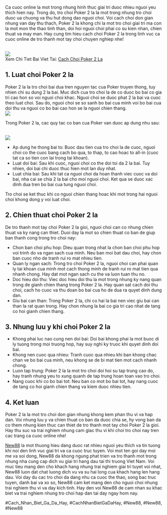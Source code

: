 <p>Ca cuoc online la mot trong nhung hinh thuc giai tri duoc nhieu nguoi yeu thich hien nay. Trong do, tro choi Poker 2 la la mot trong nhung tro choi duoc ua chuong va thu hut dong dao nguoi choi. Voi cach choi don gian nhung van day thu thach, Poker 2 la khong chi la mot tro choi giai tri ma con la mot mon the thao tinh than, doi hoi nguoi choi phai co su kien nhan, chien thuat va may man. Hay cung tim hieu cach choi Poker 2 la trong linh vuc ca cuoc online de tro thanh mot tay choi chuyen nghiep nhe!</p><br><img src="https://new88n.net/wp-content/uploads/2025/04/Cach-Choi-Poker-2-La-Huong-Dan-Chi-Tiet-Cho-Nguoi-Moi.png"></br>
Xem Chi Tiet Bai Viet Tai: <a href="https://new88n.net/cach-choi-poker-2-la/">Cach Choi Poker 2 La</a><h2>1. Luat choi Poker 2 la</h2><p>Poker 2 la la tro choi bai dua tren nguyen tac cua Poker truyen thong, tuy nhien chi su dung 2 la bai. Muc dich cua tro choi la de co duoc bo bai co gia tri cao hon so voi nguoi choi khac. Nguoi choi se duoc phat 2 la bai va cuoc theo luat choi. Sau do, nguoi choi se so sanh bo bai cua minh voi bo bai cua doi thu va nguoi co bo bai cao hon se la nguoi chien thang.<br><img src="https://new88n.net/wp-content/uploads/2025/04/Poker-2-la-la-gi.png"></br><p>Trong Poker 2 la, cac quy tac co ban cua Poker van duoc ap dung nhu sau:</p><br><img src="https://new88n.net/wp-content/uploads/2025/04/Cac-vong-choi-trong-Poker-2-la.png"></br><ul>
<li>Ap dung he thong bai to: Buoc dau tien cua tro choi la de cuoc, nguoi choi co the cuoc bang cach bo qua, to thap, to cao hoac to all-in (cuoc tat ca so tien con lai trong tai khoan).</li>
<li>Luat doi bai: Sau khi cuoc, nguoi choi co the doi toi da 2 la bai. Tuy nhien, doi bai chi duoc thuc hien mot lan duy nhat.</li>
<li>Luat chia bai: Sau khi tat ca nguoi choi da hoan thanh viec cuoc va doi bai, nha cai se chia 2 la bai cho moi nguoi choi. Ket qua se duoc xac dinh dua tren bo bai cua tung nguoi choi.</li>
</ul><p>Tro choi se ket thuc khi co nguoi chien thang hoac khi mot trong hai nguoi choi khong dong y voi luat choi.<h2>2. Chien thuat choi Poker 2 la</h2><p>De tro thanh mot tay choi Poker 2 la gioi, nguoi choi can co nhung chien thuat va ky nang can thiet. Duoi day la mot so chien thuat co ban de giup ban thanh cong trong tro choi nay:</p><ul>
<li>Chon ban choi phu hop: Dieu quan trong nhat la chon ban choi phu hop voi trinh do va ngan sach cua minh. Neu ban moi bat dau choi, hay chon ban cuoc nho de tranh rui ro mat nhieu tien.</li>
<li>Quan ly ngan sach: Trong tro choi Poker 2 la, nguoi choi can phai quan ly tai khoan cua minh mot cach thong minh de tranh rui ro mat tien qua nhanh chong. Hay dat mot ngan sach cu the va luon tuan thu no.</li>
<li>Doc hieu doi thu: Viec doc hieu doi thu la mot trong nhung ky nang quan trong de gianh chien thang trong Poker 2 la. Hay quan sat cach doi thu choi, cach ho cuoc va thu doan bo bai cua ho de dua ra quyet dinh dung dan.</li>
<li>Giu bai can than: Trong Poker 2 la, chi co hai la bai nen viec giu bai can than la rat quan trong. Hay chon nhung la bai co gia tri cao nhat de tang co hoi gianh chien thang.</li>
</ul><h2>3. Nhung luu y khi choi Poker 2 la</h2><ul>
<li>Khong phai luc nao cung nen doi bai: Doi bai khong phai la mot buoc di ly tuong trong moi truong hop, hay suy nghi ky truoc khi quyet dinh doi bai.</li>
<li>Khong nen cuoc qua nhieu: Tranh cuoc qua nhieu khi ban khong chac chan ve bo bai cua minh, neu khong se de bi mat tien mot cach nhanh chong.</li>
<li>Luon tap trung: Poker 2 la la mot tro choi doi hoi su tap trung cao do, hay tranh nhung yeu to xung quanh de tap trung hoan toan vao tro choi.</li>
<li>Nang cuoc khi co bo bai tot: Neu ban co mot bo bai tot, hay nang cuoc de tang co hoi gianh chien thang va kiem duoc nhieu tien.</li>
</ul><h2>4. Ket luan</h2><p>Poker 2 la la mot tro choi don gian nhung khong kem phan thu vi va hap dan. Voi nhung luu y va chien thuat co ban da duoc chia se, hy vong ban da co them nhung kien thuc can thiet de tro thanh mot tay choi Poker 2 la gioi. Hay thu suc va trai nghiem nhung cam giac thu vi khi choi tro choi nay tren cac trang ca cuoc online nhe!<p><a href="https://new88n.net/">New88</a> la mot thuong hieu dang duoc rat nhieu nguoi yeu thich va tin tuong khi noi den linh vuc giai tri va ca cuoc truc tuyen. Voi mot ten goi day moi me va soi dong, New88 da khong ngung phat trien va tro thanh mot trong nhung nha cung cap dich vu giai tri hang dau tai thi truong Viet Nam. Voi muc tieu mang den cho khach hang nhung trai nghiem giai tri tuyet voi nhat, New88 luon dat chat luong dich vu va su hai long cua khach hang len hang dau. Voi day du cac tro choi da dang nhu ca cuoc the thao, song bac truc tuyen, danh bai va xo so, New88 cam ket mang den cho nguoi choi nhung trai nghiem thu vi va day kich tinh. Hay den voi New88 de cam nhan su khac biet va trai nghiem nhung tro choi hap dan tai day ngay hom nay.</p>
#Cach_Nhan_Biet_Ga_Da_Hay, #CachNhanBietGaDaHay, #New88, #New88, #New88
